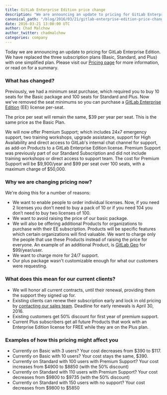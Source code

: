 ```yaml
---
title: GitLab Enterprise Edition price change
description: "We are announcing an update to pricing for GitLab Enterprise Edition. We have replaced the three subscription plans with one simplified plan."
canonical_path: "/blog/2016/03/21/gitlab-enterprise-edition-price-change/"
date: 2016-03-21 13:00:00 UTC
author: Chad Malchow
author_twitter: chadmalchow
categories: company
---
```


Today we are announcing an update to pricing for GitLab Enterprise Edition. We have replaced the three subscription plans (Basic, Standard, and Plus) with one simplified plan.
Please visit our [Pricing page][pricing] for more information, or read on for a summary.

<!--more-->

### What has changed?

Previously, we had a minimum seat purchase, which required you to buy
10 seats for the Basic package and 100 seats for Standard and Plus.
Now we've removed the seat minimums so you can purchase a [GitLab Enterprise Edition](/enterprise/) (EE) license per-seat.

The price per seat will remain the same, $39 per year per seat.
This is the same price as the Basic Plan.

We will now offer Premium Support; which includes 24x7 emergency support, two training workshops,
upgrade assistance, support for High Availability and direct access to GitLab's internal chat channel for support, as add-on Products to a
GitLab Enterprise Edition license. Premium Support was previously part of our Standard Subscription and did not include training workshops or direct access to support team.
The cost for Premium Support will be $9,900/year and $99 per seat over 100 seats,
with a maximum charge of $50,000.

### Why we are changing pricing now?

We're doing this for a number of reasons:

- We want to enable people to order individual licenses. Now, if you need 2 licenses
you don't need to buy a pack of 10 or if you need 104 you don’t need to buy two licenses of 100.
- We want to avoid raising the price of our basic package.
- We will also be offering additional Products for organizations to purchase with their EE subscription. Products will be specific features which certain organizations will find valuable. We want to charge only the people that use these Products instead of raising the price for everyone. An example of an additional Product, is [GitLab Geo](http://doc.gitlab.com/ee/gitlab-geo/README.html) for $99/year/user.
- We want to charge more for 24/7 support.
- Our plus package wasn't customizable enough for what our customers were requesting.

### What does this mean for our current clients?

- We will honor all current contracts, until their renewal, providing them the support they signed up for.
- Existing clients can renew their subscription early and lock in old
pricing by [contacting our sales team](/sales/).
Deadline for early renewals is April 30, 2016.
- Existing customers get 50% discount for first year of premium support.
- Current Plus subscribers get all future Products that work with an Enterprise Edition license for FREE while they are on the Plus plan.

### Examples of how this pricing might affect you

- Currently on Basic with 3 users? Your cost decreases from $390 to $117.
- Currently on Basic with 10 users? Your cost stays the same, $390.
- Currently on Standard with 100 users with Premium Support? Your cost increases from $4900 to $8850 (with the 50% discount)
- Currently on Standard with 110 users with Premium Support? Your cost decreases from $9800 to $9735 (with the 50% discount)
- Currently on Standard with 150 users with no support? Your cost decreases from $9800 to $5850

[pricing]: /pricing/
